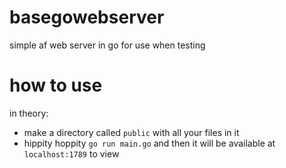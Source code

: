 # basegowebserver
simple af web server in go for use when testing

# how to use
in theory:
- make a directory called `public` with all your files in it
- hippity hoppity `go run main.go` and then it will be available at `localhost:1789` to view

